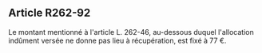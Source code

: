 ## Article R262-92


Le montant mentionné à l'article L. 262-46, au-dessous duquel l'allocation indûment versée ne donne pas lieu
à récupération, est fixé à 77 €.

